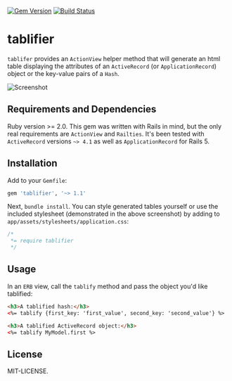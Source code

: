 [![Gem Version](https://badge.fury.io/rb/tablifier.svg)](https://badge.fury.io/rb/tablifier)
[![Build Status](https://travis-ci.org/seanhuber/tablifier.svg?branch=master)](https://travis-ci.org/seanhuber/tablifier)

tablifier
==============

`tablifer` provides an `ActionView` helper method that will generate an html table displaying the attributes of an `ActiveRecord` (or `ApplicationRecord`) object or the key-value pairs of a `Hash`.

![Screenshot](https://cdn.rawgit.com/seanhuber/tablifier/master/screenshot.png)


Requirements and Dependencies
-----------------------------

Ruby version >= 2.0.  This gem was written with Rails in mind, but the only real requirements are `ActionView` and `Railties`.  It's been tested with `ActiveRecord` versions `~> 4.1` as well as `ApplicationRecord` for Rails 5.


Installation
-----------------------------

Add to your `Gemfile`:

```ruby
gem 'tablifier', '~> 1.1'
```

Next, `bundle install`.  You can style generated tables yourself or use the included stylesheet (demonstrated in the above screenshot) by adding to `app/assets/stylesheets/application.css`:

```css
/*
 *= require tablifier
 */
```


Usage
-----------------------------

In an `ERB` view, call the `tablify` method and pass the object you'd like tablified:

```html
<h3>A tablified hash:</h3>
<%= tablify {first_key: 'first_value', second_key: 'second_value'} %>

<h3>A tablified ActiveRecord object:</h3>
<%= tablify MyModel.first %>
```


License
-----------------------------

MIT-LICENSE.
